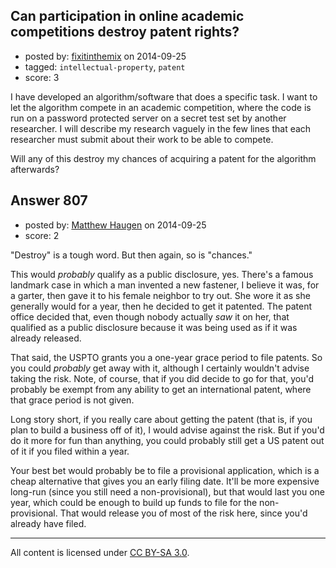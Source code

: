 ## Can participation in online academic competitions destroy patent rights?

- posted by: [fixitinthemix](https://stackexchange.com/users/2301935/fixitinthemix) on 2014-09-25
- tagged: `intellectual-property`, `patent`
- score: 3

I have developed an algorithm/software that does a specific task. I want to let the algorithm compete in an academic competition, where the code is run on a password protected server on a secret test set by another researcher. I will describe my research vaguely in the few lines that each researcher must submit about their work to be able to compete.

Will any of this destroy my chances of acquiring a patent for the algorithm afterwards?


## Answer 807

- posted by: [Matthew Haugen](https://stackexchange.com/users/1325646/matthew-haugen) on 2014-09-25
- score: 2

"Destroy" is a tough word. But then again, so is "chances."

This would *probably* qualify as a public disclosure, yes. There's a famous landmark case in which a man invented a new fastener, I believe it was, for a garter, then gave it to his female neighbor to try out. She wore it as she generally would for a year, then he decided to get it patented. The patent office decided that, even though nobody actually *saw* it on her, that qualified as a public disclosure because it was being used as if it was already released.

That said, the USPTO grants you a one-year grace period to file patents. So you could *probably* get away with it, although I certainly wouldn't advise taking the risk. Note, of course, that if you did decide to go for that, you'd probably be exempt from any ability to get an international patent, where that grace period is not given.

Long story short, if you really care about getting the patent (that is, if you plan to build a business off of it), I would advise against the risk. But if you'd do it more for fun than anything, you could probably still get a US patent out of it if you filed within a year.

Your best bet would probably be to file a provisional application, which is a cheap alternative that gives you an early filing date. It'll be more expensive long-run (since you still need a non-provisional), but that would last you one year, which could be enough to build up funds to file for the non-provisional. That would release you of most of the risk here, since you'd already have filed.



---

All content is licensed under [CC BY-SA 3.0](https://creativecommons.org/licenses/by-sa/3.0/).
